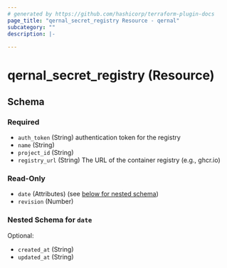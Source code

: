 ```yaml
---
# generated by https://github.com/hashicorp/terraform-plugin-docs
page_title: "qernal_secret_registry Resource - qernal"
subcategory: ""
description: |-
  
---
```


# qernal_secret_registry (Resource)





<!-- schema generated by tfplugindocs -->
## Schema

### Required

- `auth_token` (String) authentication token for the registry
- `name` (String)
- `project_id` (String)
- `registry_url` (String) The URL of the container registry (e.g., ghcr.io)

### Read-Only

- `date` (Attributes) (see [below for nested schema](#nestedatt--date))
- `revision` (Number)

<a id="nestedatt--date"></a>
### Nested Schema for `date`

Optional:

- `created_at` (String)
- `updated_at` (String)
